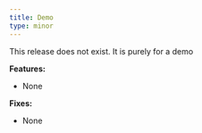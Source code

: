 ```yaml
---
title: Demo
type: minor
---
```


This release does not exist. It is purely for a demo

**Features:**

* None

**Fixes:**

* None
